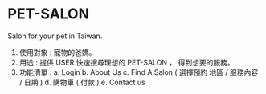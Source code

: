 # PET-SALON
Salon for your pet in Taiwan.


1. 使用對象 : 寵物的爸媽。
2. 用途 : 提供 USER 快速搜尋理想的 PET-SALON ， 得到想要的服務。
3. 功能清單 : 
   a. Login 
   b. About Us 
   c. Find A Salon ( 選擇預約 地區 / 服務內容 / 日期 )
   d. 購物車 ( 付款 )
   e. Contact us

   
